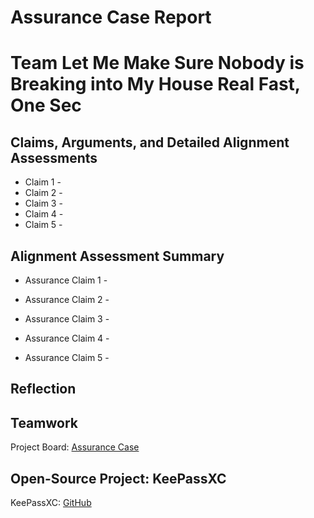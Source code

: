 # Assurance Case Report

# Team Let Me Make Sure Nobody is Breaking into My House Real Fast, One Sec



## Claims, Arguments, and Detailed Alignment Assessments
* Claim 1 - 
* Claim 2 - 
* Claim 3 - 
* Claim 4 - 
* Claim 5 - 

## Alignment Assessment Summary
* Assurance Claim 1 - 

* Assurance Claim 2 - 

* Assurance Claim 3 - 

* Assurance Claim 4 - 

* Assurance Claim 5 - 

## Reflection

## Teamwork

Project Board: [Assurance Case](https://github.com/users/JCKelley-CYBR/projects/1)

## Open-Source Project: KeePassXC

KeePassXC: [GitHub](https://github.com/keepassxreboot/keepassxc)
